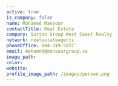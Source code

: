 ```yaml
---
active: true
is_company: false
name: Mohamed Mansour
contactTitle: Real Estate
company: Sutton Group West Coast Realty
network: realestateagents
phoneOffice: 604-319-5827
email: mohamed@mansourgroup.ca
image_path:
color:
website:
profile_image_path: /images/person.png
---
```



